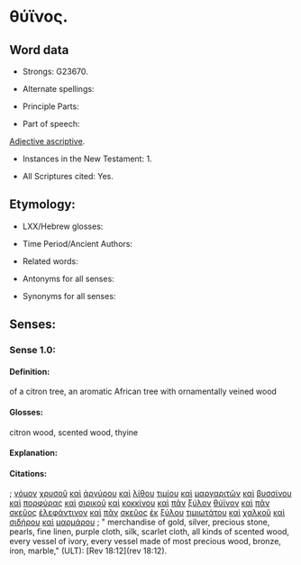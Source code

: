 # θύϊνος.

<!-- Status: S2=NeedsFinalCheck -->
<!-- Lexica used for edits: BDAG, FFM, LN, A-S  -->

## Word data

* Strongs: G23670.


* Alternate spellings:

* Principle Parts: 

* Part of speech: 

[Adjective ascriptive](http://ugg.readthedocs.io/en/latest/adjective_ascriptive.html). 

* Instances in the New Testament: 1.

* All Scriptures cited: Yes.

## Etymology: 

* LXX/Hebrew glosses: 

* Time Period/Ancient Authors: 

* Related words: 

* Antonyms for all senses:

* Synonyms for all senses: 

## Senses:

### Sense  1.0: 

#### Definition: 

of a citron tree, an aromatic African tree with ornamentally veined wood

#### Glosses: 

citron wood, scented wood, thyine 

#### Explanation: 

#### Citations: 

; [γόμον](../G11170/01.md) [χρυσοῦ](../G55570/01.md) [καὶ](../G25320/01.md) [ἀργύρου](../G06960/01.md) [καὶ](../G25320/01.md) [λίθου](../G30370/01.md) [τιμίου](../G50930/01.md) [καὶ](../G25320/01.md) [μαργαριτῶν](../G31350/01.md) [καὶ](../G25320/01.md) [βυσσίνου](../G10390/01.md) [καὶ](../G25320/01.md) [πορφύρας](../G42090/01.md) [καὶ](../G25320/01.md) [σιρικοῦ](../G45960/01.md) [καὶ](../G25320/01.md) [κοκκίνου](../G28470/01.md) [καὶ](../G25320/01.md) [πᾶν](../G39560/01.md) [ξύλον](../G35860/01.md) [θύϊνον](../G23670/01.md) [καὶ](../G25320/01.md) [πᾶν](../G39560/01.md) [σκεῦος](../G46320/01.md) [ἐλεφάντινον](../G16610/01.md) [καὶ](../G25320/01.md) [πᾶν](../G39560/01.md) [σκεῦος](../G46320/01.md) [ἐκ](../G15370/01.md) [ξύλου](../G35860/01.md) [τιμιωτάτου](../G50945/01.md) [καὶ](../G25320/01.md) [χαλκοῦ](../G54750/01.md) [καὶ](../G25320/01.md) [σιδήρου](../G46040/01.md) [καὶ](../G25320/01.md) [μαρμάρου](../G31390/01.md)
; " merchandise of gold, silver, precious stone, pearls, fine linen, purple cloth, silk, scarlet cloth, all kinds of scented wood, every vessel of ivory, every vessel made of most precious wood, bronze, iron, marble," (ULT): 
[Rev 18:12](rev 18:12).
